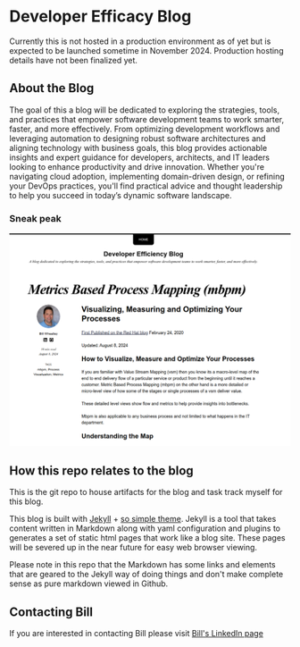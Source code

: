 # Developer Efficacy Blog

Currently this is not hosted in a production environment as of yet but is expected to be launched sometime in November 2024. Production hosting details have not been finalized yet.

## About the Blog

The goal of this a blog will be dedicated to exploring the strategies, tools, and practices that empower software development teams to work smarter, faster, and more effectively. From optimizing development workflows and leveraging automation to designing robust software architectures and aligning technology with business goals, this blog provides actionable insights and expert guidance for developers, architects, and IT leaders looking to enhance productivity and drive innovation. Whether you're navigating cloud adoption, implementing domain-driven design, or refining your DevOps practices, you'll find practical advice and thought leadership to help you succeed in today’s dynamic software landscape.

### Sneak peak

![mbpm blog](mbpm-screenshot.png)

## How this repo relates to the blog

This is the git repo to house artifacts for the blog and task track myself for this blog.  

This blog is built with [Jekyll](https://jekyllrb.com/) + [so simple theme](https://github.com/mmistakes/so-simple-theme?tab=readme-ov-file). Jekyll is a tool that takes content written in Markdown along with yaml configuration and plugins to generates a set of static html pages that work like a blog site.  These pages will be severed up in the near future for easy web browser viewing.

Please note in this repo that the Markdown has some links and elements that are geared to the Jekyll way of doing things and don't make complete sense as pure markdown viewed in Github.

## Contacting Bill

If you are interested in contacting Bill please visit [Bill's LinkedIn page](https://www.linkedin.com/in/bill-wheatley/)
